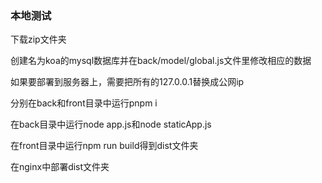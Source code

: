 ### 本地测试


下载zip文件夹

创建名为koa的mysql数据库并在back/model/global.js文件里修改相应的数据

如果要部署到服务器上，需要把所有的127.0.0.1替换成公网ip

分别在back和front目录中运行pnpm i

在back目录中运行node app.js和node staticApp.js

在front目录中运行npm run build得到dist文件夹

在nginx中部署dist文件夹